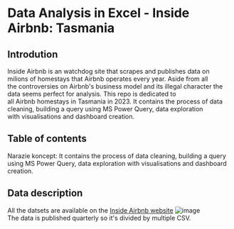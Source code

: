# Data Analysis in Excel - Inside Airbnb: Tasmania
## Introdution
 Inside Airbnb is an watchdog site that scrapes and publishes data on milions of homestays that Airbnb operates every year. Aside from all  
 the controversies on Airbnb's business model and its illegal character the data seems perfect for analysis. This repo is dedicated to  
 all Airbnb homestays in Tasmania in 2023. It contains the process of data cleaning, building a query using MS Power Query, data exploration  
 with visualisations and dashboard creation.

## Table of contents
Narazie koncept: It contains the process of data cleaning, building a query using MS Power Query, data exploration with visualisations and dashboard creation.
## Data description
 All the datsets are available on the [Inside Airbnb website](http://insideairbnb.com/get-the-data) 
 ![image](https://github.com/jakubgrunwald/Inside-Airbnb-Data-Analysis-in-Excel-PQ/assets/159199366/1a3b8cf1-5346-4e21-ba1a-a3ee019798ae)  
 The data is published quarterly so it's divided by multiple CSV.  







								
   		
 
		



